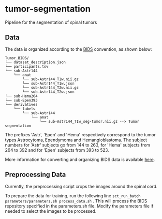 # tumor-segmentation

Pipeline for the segmentation of spinal tumors

## Data
The data is organized according to the [BIDS](http://bids.neuroimaging.io/) convention, as shown below:

~~~
Tumor_BIDS/
└── dataset_description.json
└── participants.tsv
└── sub-Astr144
    └── anat
        └── sub-Astr144_T1w.nii.gz
        └── sub-Astr144_T1w.json
        └── sub-Astr144_T2w.nii.gz
        └── sub-Astr144_T2w.json
└── sub-Hema264
└── sub-Epen393
└── derivatives
    └── labels
        └── sub-Astr144
            └── anat
                └── sub-Astr144_T1w_seg-tumor.nii.gz --> Tumor segmentation
~~~

The prefixes 'Astr', 'Epen' and 'Hema' respectively correspond to the tumor types Astrocytoma, Ependymoma and Hemangioblastoma. The subject numbers for 'Astr' subjects go from 144 to 263, for 'Hema' subjects from 264 to 392 and for 'Epen' subjects from 393 to 523.

More information for converting and organizing BIDS data is available [here](https://spine-generic.readthedocs.io/en/latest/documentation.html#data-conversion-dicom-to-bids).

## Preprocessing Data
Currently, the preprocessing script crops the images around the spinal cord.

To prepare the data for training, run the following line ```sct_run_batch parameters/parameters.sh process_data.sh``` . This will process the BIDS repository specified in the parameters.sh file. Modify the parameters file if needed to select the images to be processed.
